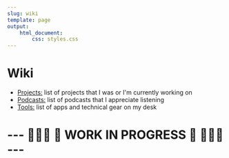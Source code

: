 ```yaml
---
slug: wiki
template: page
output:
    html_document:
        css: styles.css
---
```


<style>
    h1 {
        border-bottom-width: 0px;
    }
</style>

# Wiki

- [Projects:](/wiki/projects) list of projects that I was or I'm currently working on
- [Podcasts:](/wiki/podcasts) list of podcasts that I appreciate listening
- [Tools:](/wiki/tools) list of apps and technical gear on my desk

# ---  👷🏼‍♂️ 🚧 WORK IN PROGRESS 🚧 👷🏼‍♂️ ---